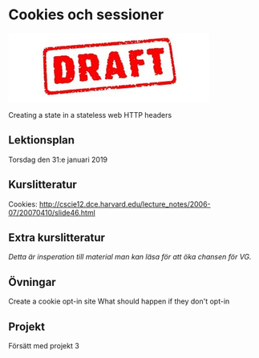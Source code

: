 # Cookies och sessioner 

![Draft](draft.jpg)

Creating a state in a stateless web
HTTP headers

## Lektionsplan
Torsdag den 31:e januari 2019


## Kurslitteratur
Cookies:
http://cscie12.dce.harvard.edu/lecture_notes/2006-07/20070410/slide46.html

## Extra kurslitteratur
*Detta är insperation till material man kan läsa för att öka chansen för VG.*
## Övningar
Create a cookie opt-in site
What should happen if they don't opt-in
## Projekt
Försätt med projekt 3